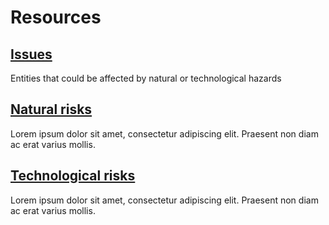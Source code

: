 # Resources

## [Issues](./issues/README.md)

Entities that could be affected by natural or technological hazards

## [Natural risks](./natural_risks/README.md)

Lorem ipsum dolor sit amet, consectetur adipiscing elit. Praesent non diam ac erat varius mollis.

## [Technological risks](./technological_risks/README.md)

Lorem ipsum dolor sit amet, consectetur adipiscing elit. Praesent non diam ac erat varius mollis.